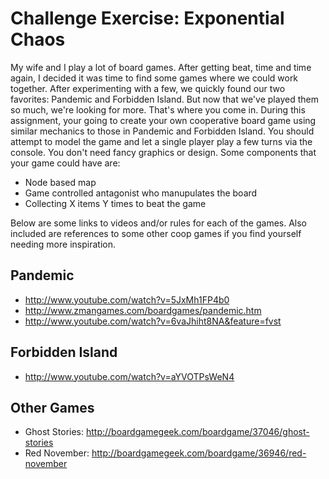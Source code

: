 Challenge Exercise: Exponential Chaos
=====================================

My wife and I play a lot of board games. After getting beat, time and time
again, I decided it was time to find some games where we could work together.
After experimenting with a few, we quickly found our two favorites: Pandemic
and Forbidden Island. But now that we've played them so much, we're looking for
more. That's where you come in. During this assignment, your going to create
your own cooperative board game using similar mechanics to those in Pandemic
and Forbidden Island. You should attempt to model the game and let a single
player play a few turns via the console. You don't need fancy graphics or
design. Some components that your game could have are:

- Node based map
- Game controlled antagonist who manupulates the board
- Collecting X items Y times to beat the game

Below are some links to videos and/or rules for each of the games. Also
included are references to some other coop games if you find yourself needing
more inspiration.

Pandemic
--------
- http://www.youtube.com/watch?v=5JxMh1FP4b0
- http://www.zmangames.com/boardgames/pandemic.htm
- http://www.youtube.com/watch?v=6vaJhiht8NA&feature=fvst

Forbidden Island
----------------
- http://www.youtube.com/watch?v=aYVOTPsWeN4

Other Games
-----------
- Ghost Stories: http://boardgamegeek.com/boardgame/37046/ghost-stories
- Red November: http://boardgamegeek.com/boardgame/36946/red-november
